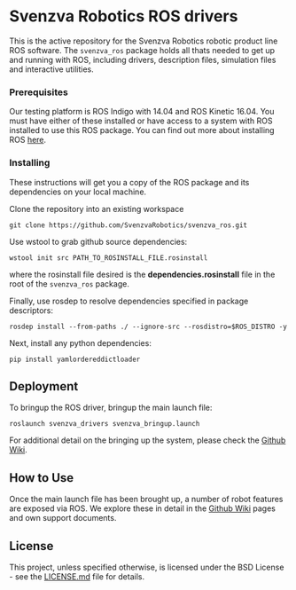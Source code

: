 # Svenzva Robotics ROS drivers

This is the active repository for the Svenzva Robotics robotic product line ROS software.
The `svenzva_ros` package holds all thats needed to get up and running with ROS, including drivers, description    files, simulation files and interactive utilities.


### Prerequisites

Our testing platform is ROS Indigo with 14.04 and ROS Kinetic 16.04. You must have either of these installed or  have access to a system with ROS installed to use this ROS package.
You can find out more about installing ROS [here](http://wiki.ros.org/kinetic/Installation).

### Installing

These instructions will get you a copy of the ROS package and its dependencies on your local machine.

Clone the repository into an existing workspace
```
git clone https://github.com/SvenzvaRobotics/svenzva_ros.git
```
Use wstool to grab github source dependencies:
```
wstool init src PATH_TO_ROSINSTALL_FILE.rosinstall
```
where the rosinstall file desired is the __dependencies.rosinstall__ file in the root of the `svenzva_ros` package.

Finally, use rosdep to resolve dependencies specified in package descriptors:
```
rosdep install --from-paths ./ --ignore-src --rosdistro=$ROS_DISTRO -y
```

Next, install any python dependencies:
```
pip install yamlordereddictloader
```

## Deployment

To bringup the ROS driver, bringup the main launch file:
```
roslaunch svenzva_drivers svenzva_bringup.launch
```

For additional detail on the bringing up the system, please check the [Github Wiki](https://github.com/SvenzvaRobotics/svenzva_ros/wiki).

## How to Use

Once the main launch file has been brought up, a number of robot features are exposed via ROS. 
We explore these in detail in the [Github Wiki](https://github.com/SvenzvaRobotics/svenzva_ros/wiki) pages and own support documents.

## License

This project, unless specified otherwise, is licensed under the BSD License - see the [LICENSE.md](LICENSE.md)   file for details.
